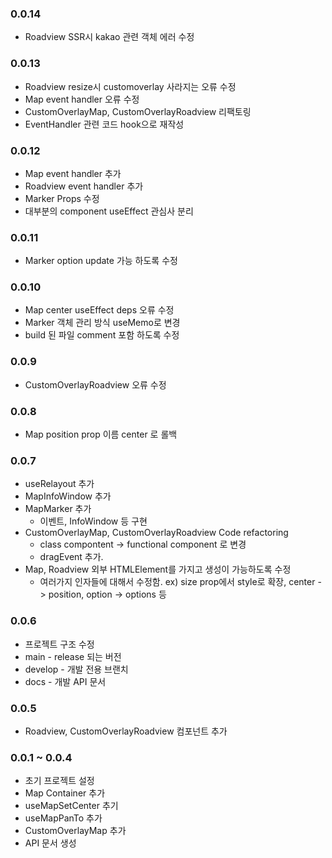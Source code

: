 ### 0.0.14
- Roadview SSR시 kakao 관련 객체 에러 수정

### 0.0.13
- Roadview resize시 customoverlay 사라지는 오류 수정
- Map event handler 오류 수정
- CustomOverlayMap, CustomOverlayRoadview 리팩토링
- EventHandler 관련 코드 hook으로 재작성

### 0.0.12
- Map event handler 추가
- Roadview event handler 추가
- Marker Props 수정
- 대부분의 component useEffect 관심사 분리

### 0.0.11
- Marker option update 가능 하도록 수정

### 0.0.10
- Map center useEffect deps 오류 수정
- Marker 객체 관리 방식 useMemo로 변경
- build 된 파일 comment 포함 하도록 수정

### 0.0.9
- CustomOverlayRoadview 오류 수정

### 0.0.8
- Map position prop 이름 center 로 롤백

### 0.0.7
- useRelayout 추가
- MapInfoWindow 추가
- MapMarker 추가
  - 이벤트, InfoWindow 등 구현
- CustomOverlayMap, CustomOverlayRoadview Code refactoring
  - class compontent -> functional component 로 변경
  - dragEvent 추가.
- Map, Roadview 외부 HTMLElement를 가지고 생성이 가능하도록 수정
  - 여러가지 인자들에 대해서 수정함. ex) size prop에서 style로 확장, center -> position, option -> options 등

### 0.0.6
- 프로젝트 구조 수정
- main - release 되는 버전
- develop - 개발 전용 브랜치
- docs - 개발 API 문서

### 0.0.5
- Roadview, CustomOverlayRoadview 컴포넌트 추가

### 0.0.1 ~ 0.0.4
- 초기 프로젝트 설정
- Map Container 추가
- useMapSetCenter 추기
- useMapPanTo 추가
- CustomOverlayMap 추가
- API 문서 생성
